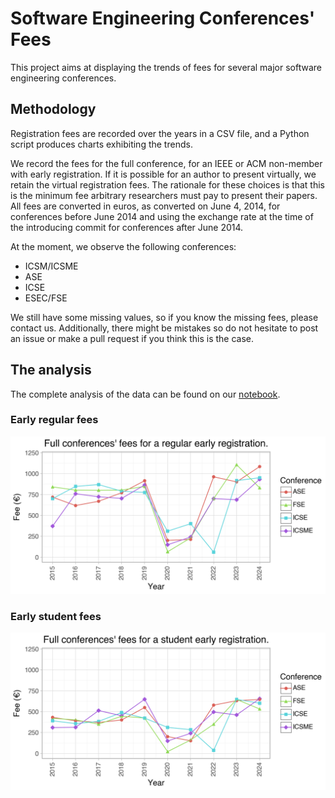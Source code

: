 # Software Engineering Conferences' Fees

This project aims at displaying the trends of fees for several major software engineering conferences.

## Methodology

Registration fees are recorded over the years in a CSV file, and a Python script produces charts exhibiting the trends.

We record the fees for the full conference, for an IEEE or ACM non-member with early registration. If it is possible for an author to present virtually, we retain the virtual registration fees. The rationale for these choices is that this is the minimum fee arbitrary researchers must pay to present their papers. All fees are converted in euros, as converted on June 4, 2014, for conferences before June 2014 and using the exchange rate at the time of the introducing commit for conferences after June 2014.

At the moment, we observe the following conferences:

* ICSM/ICSME
* ASE
* ICSE
* ESEC/FSE

We still have some missing values, so if you know the missing fees, please contact us. Additionally, there might be mistakes so do not hesitate to post an issue or make a pull request if you think this is the case.

## The analysis

The complete analysis of the data can be found on our [notebook](https://github.com/jrfaller/se_prices/blob/main/se_prices.ipynb).

### Early regular fees

![Price of software engineering conferences](https://raw.githubusercontent.com/jrfaller/se_prices/master/se_prices_reg.png)

### Early student fees

![Price of software engineering conferences](https://raw.githubusercontent.com/jrfaller/se_prices/master/se_prices_stu.png)

